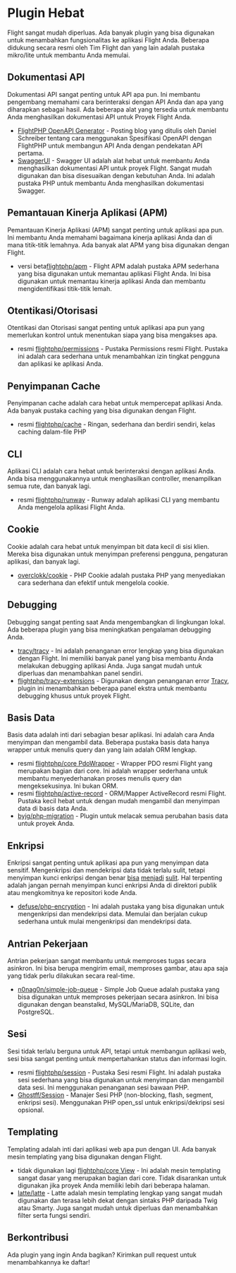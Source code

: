# Plugin Hebat

Flight sangat mudah diperluas. Ada banyak plugin yang bisa digunakan untuk menambahkan fungsionalitas ke aplikasi Flight Anda. Beberapa didukung secara resmi oleh Tim Flight dan yang lain adalah pustaka mikro/lite untuk membantu Anda memulai.

## Dokumentasi API

Dokumentasi API sangat penting untuk API apa pun. Ini membantu pengembang memahami cara berinteraksi dengan API Anda dan apa yang diharapkan sebagai hasil. Ada beberapa alat yang tersedia untuk membantu Anda menghasilkan dokumentasi API untuk Proyek Flight Anda.

- [FlightPHP OpenAPI Generator](https://dev.to/danielsc/define-generate-and-implement-an-api-first-approach-with-openapi-generator-and-flightphp-1fb3) - Posting blog yang ditulis oleh Daniel Schreiber tentang cara menggunakan Spesifikasi OpenAPI dengan FlightPHP untuk membangun API Anda dengan pendekatan API pertama.
- [SwaggerUI](https://github.com/zircote/swagger-php) - Swagger UI adalah alat hebat untuk membantu Anda menghasilkan dokumentasi API untuk proyek Flight. Sangat mudah digunakan dan bisa disesuaikan dengan kebutuhan Anda. Ini adalah pustaka PHP untuk membantu Anda menghasilkan dokumentasi Swagger.

## Pemantauan Kinerja Aplikasi (APM)

Pemantauan Kinerja Aplikasi (APM) sangat penting untuk aplikasi apa pun. Ini membantu Anda memahami bagaimana kinerja aplikasi Anda dan di mana titik-titik lemahnya. Ada banyak alat APM yang bisa digunakan dengan Flight.
- <span class="badge bg-info">versi beta</span>[flightphp/apm](/awesome-plugins/apm) - Flight APM adalah pustaka APM sederhana yang bisa digunakan untuk memantau aplikasi Flight Anda. Ini bisa digunakan untuk memantau kinerja aplikasi Anda dan membantu mengidentifikasi titik-titik lemah.

## Otentikasi/Otorisasi

Otentikasi dan Otorisasi sangat penting untuk aplikasi apa pun yang memerlukan kontrol untuk menentukan siapa yang bisa mengakses apa.

- <span class="badge bg-primary">resmi</span> [flightphp/permissions](/awesome-plugins/permissions) - Pustaka Permissions resmi Flight. Pustaka ini adalah cara sederhana untuk menambahkan izin tingkat pengguna dan aplikasi ke aplikasi Anda.

## Penyimpanan Cache

Penyimpanan cache adalah cara hebat untuk mempercepat aplikasi Anda. Ada banyak pustaka caching yang bisa digunakan dengan Flight.

- <span class="badge bg-primary">resmi</span> [flightphp/cache](/awesome-plugins/php-file-cache) - Ringan, sederhana dan berdiri sendiri, kelas caching dalam-file PHP

## CLI

Aplikasi CLI adalah cara hebat untuk berinteraksi dengan aplikasi Anda. Anda bisa menggunakannya untuk menghasilkan controller, menampilkan semua rute, dan banyak lagi.

- <span class="badge bg-primary">resmi</span> [flightphp/runway](/awesome-plugins/runway) - Runway adalah aplikasi CLI yang membantu Anda mengelola aplikasi Flight Anda.

## Cookie

Cookie adalah cara hebat untuk menyimpan bit data kecil di sisi klien. Mereka bisa digunakan untuk menyimpan preferensi pengguna, pengaturan aplikasi, dan banyak lagi.

- [overclokk/cookie](/awesome-plugins/php-cookie) - PHP Cookie adalah pustaka PHP yang menyediakan cara sederhana dan efektif untuk mengelola cookie.

## Debugging

Debugging sangat penting saat Anda mengembangkan di lingkungan lokal. Ada beberapa plugin yang bisa meningkatkan pengalaman debugging Anda.

- [tracy/tracy](/awesome-plugins/tracy) - Ini adalah penanganan error lengkap yang bisa digunakan dengan Flight. Ini memiliki banyak panel yang bisa membantu Anda melakukan debugging aplikasi Anda. Juga sangat mudah untuk diperluas dan menambahkan panel sendiri.
- [flightphp/tracy-extensions](/awesome-plugins/tracy-extensions) - Digunakan dengan penanganan error [Tracy](/awesome-plugins/tracy), plugin ini menambahkan beberapa panel ekstra untuk membantu debugging khusus untuk proyek Flight.

## Basis Data

Basis data adalah inti dari sebagian besar aplikasi. Ini adalah cara Anda menyimpan dan mengambil data. Beberapa pustaka basis data hanya wrapper untuk menulis query dan yang lain adalah ORM lengkap.

- <span class="badge bg-primary">resmi</span> [flightphp/core PdoWrapper](/awesome-plugins/pdo-wrapper) - Wrapper PDO resmi Flight yang merupakan bagian dari core. Ini adalah wrapper sederhana untuk membantu menyederhanakan proses menulis query dan mengeksekusinya. Ini bukan ORM.
- <span class="badge bg-primary">resmi</span> [flightphp/active-record](/awesome-plugins/active-record) - ORM/Mapper ActiveRecord resmi Flight. Pustaka kecil hebat untuk dengan mudah mengambil dan menyimpan data di basis data Anda.
- [byjg/php-migration](/awesome-plugins/migrations) - Plugin untuk melacak semua perubahan basis data untuk proyek Anda.

## Enkripsi

Enkripsi sangat penting untuk aplikasi apa pun yang menyimpan data sensitif. Mengenkripsi dan mendekripsi data tidak terlalu sulit, tetapi menyimpan kunci enkripsi dengan benar [bisa](https://stackoverflow.com/questions/6767839/where-should-i-store-an-encryption-key-for-php#:~:text=Write%20a%20php%20config%20file%20and%20store%20it,folder%20is%20not%20accessible%20to%20the%20end%20user.) [menjadi](https://www.reddit.com/r/PHP/comments/luqsn/the_encryption_key_where_do_you_store_it/) [sulit](https://security.stackexchange.com/questions/48047/location-to-store-an-encryption-key). Hal terpenting adalah jangan pernah menyimpan kunci enkripsi Anda di direktori publik atau mengkomitnya ke repositori kode Anda.

- [defuse/php-encryption](/awesome-plugins/php-encryption) - Ini adalah pustaka yang bisa digunakan untuk mengenkripsi dan mendekripsi data. Memulai dan berjalan cukup sederhana untuk mulai mengenkripsi dan mendekripsi data.

## Antrian Pekerjaan

Antrian pekerjaan sangat membantu untuk memproses tugas secara asinkron. Ini bisa berupa mengirim email, memproses gambar, atau apa saja yang tidak perlu dilakukan secara real-time.

- [n0nag0n/simple-job-queue](/awesome-plugins/simple-job-queue) - Simple Job Queue adalah pustaka yang bisa digunakan untuk memproses pekerjaan secara asinkron. Ini bisa digunakan dengan beanstalkd, MySQL/MariaDB, SQLite, dan PostgreSQL.

## Sesi

Sesi tidak terlalu berguna untuk API, tetapi untuk membangun aplikasi web, sesi bisa sangat penting untuk mempertahankan status dan informasi login.

- <span class="badge bg-primary">resmi</span> [flightphp/session](/awesome-plugins/session) - Pustaka Sesi resmi Flight. Ini adalah pustaka sesi sederhana yang bisa digunakan untuk menyimpan dan mengambil data sesi. Ini menggunakan penanganan sesi bawaan PHP.
- [Ghostff/Session](/awesome-plugins/ghost-session) - Manajer Sesi PHP (non-blocking, flash, segment, enkripsi sesi). Menggunakan PHP open_ssl untuk enkripsi/dekripsi sesi opsional.

## Templating

Templating adalah inti dari aplikasi web apa pun dengan UI. Ada banyak mesin templating yang bisa digunakan dengan Flight.

- <span class="badge bg-warning">tidak digunakan lagi</span> [flightphp/core View](/learn#views) - Ini adalah mesin templating sangat dasar yang merupakan bagian dari core. Tidak disarankan untuk digunakan jika proyek Anda memiliki lebih dari beberapa halaman.
- [latte/latte](/awesome-plugins/latte) - Latte adalah mesin templating lengkap yang sangat mudah digunakan dan terasa lebih dekat dengan sintaks PHP daripada Twig atau Smarty. Juga sangat mudah untuk diperluas dan menambahkan filter serta fungsi sendiri.

## Berkontribusi

Ada plugin yang ingin Anda bagikan? Kirimkan pull request untuk menambahkannya ke daftar!